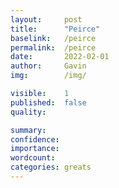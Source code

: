 ```yaml
---
layout:     post
title:      "Peirce"
baselink:   /peirce
permalink:  /peirce
date:       2022-02-01
author:     Gavin   
img:        /img/

visible:    1
published:  false
quality:    

summary:    
confidence: 
importance: 
wordcount:  
categories:	greats
---
```

